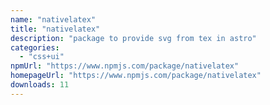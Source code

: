 ```yaml
---
name: "nativelatex"
title: "nativelatex"
description: "package to provide svg from tex in astro"
categories:
  - "css+ui"
npmUrl: "https://www.npmjs.com/package/nativelatex"
homepageUrl: "https://www.npmjs.com/package/nativelatex"
downloads: 11
---
```

